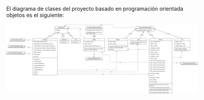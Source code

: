 El diagrama de clases del proyecto basado en programación orientada objetos es el siguiente:

![Imagen de diagrama](https://github.com/laurma40/proyecto_DVI/blob/pagina/documents/architecture/Diagrama_UML_Proyecto_DVI.jpg?raw=true)
